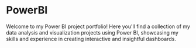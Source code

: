 # PowerBI
Welcome to my Power BI project portfolio! Here you'll find a collection of my data analysis and visualization projects using Power BI, showcasing my skills and experience in creating interactive and insightful dashboards.
